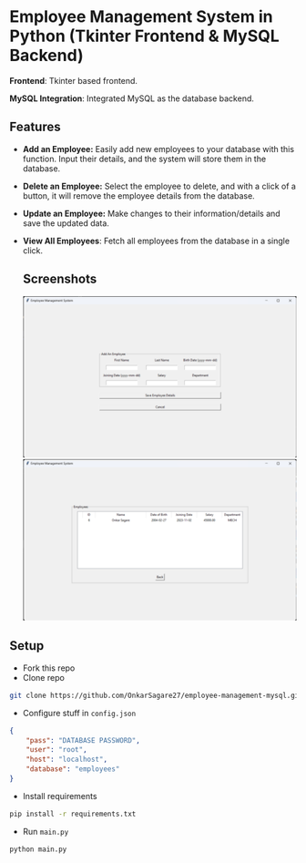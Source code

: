 

# Employee Management System in Python (Tkinter Frontend & MySQL Backend)

**Frontend**: Tkinter based frontend.

**MySQL Integration**: Integrated MySQL as the database backend.

## Features

- **Add an Employee:** Easily add new employees to your database with this function. Input their details, and the system will store them in the database.

- **Delete an Employee:** Select the employee to delete, and with a click of a button, it will remove the employee details from the database.

- **Update an Employee:** Make changes to their information/details and save the updated data.

- **View All Employees**: Fetch all employees from the database in a single click.

  ## Screenshots
  ![App Screenshot](https://github.com/Tanwar-12/Employee-Management-System-in-Python-Tkinter-Frontend-MySQL-Backend-/blob/main/Screenshots/add_an_employee.png)
![App Screenshot ](https://github.com/Tanwar-12/Employee-Management-System-in-Python-Tkinter-Frontend-MySQL-Backend-/blob/main/Screenshots/view_all_employee.png)

  
## Setup
- Fork this repo
- Clone repo
```sh
git clone https://github.com/OnkarSagare27/employee-management-mysql.git
```
- Configure stuff in ``config.json``
```json
{
    "pass": "DATABASE PASSWORD",
    "user": "root",
    "host": "localhost",
    "database": "employees"
}
```
- Install requirements
```sh
pip install -r requirements.txt
```
- Run ``main.py``
```sh
python main.py
```
